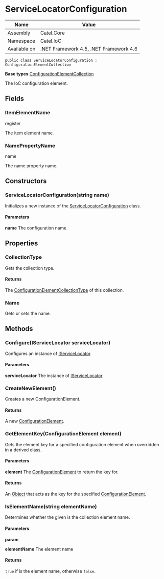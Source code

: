 

# ServiceLocatorConfiguration

Name|Value
---|---
Assembly|Catel.Core
Namespace|Catel.IoC
Available on|.NET Framework 4.5, .NET Framework 4.6

```
public class ServiceLocatorConfiguration : ConfigurationElementCollection
```

**Base types**
[ConfigurationElementCollection]()


The IoC configuration element.



## Fields

### ItemElementName
register

The item element name.



### NamePropertyName
name

The name property name.



## Constructors

### ServiceLocatorConfiguration(string name)

Initializes a new instance of the [ServiceLocatorConfiguration](#) class.

#### Parameters

**name**
The configuration name.



## Properties

### CollectionType

Gets the collection type.

#### Returns

The [ConfigurationElementCollectionType](#) of this collection.



### Name

Gets or sets the name.



## Methods

### Configure(IServiceLocator serviceLocator)

Configures an instance of [IServiceLocator](#).

#### Parameters

**serviceLocator**
The instance of [IServiceLocator](#)



### CreateNewElement()

Creates a new ConfigurationElement.

#### Returns

A new [ConfigurationElement](#).



### GetElementKey(ConfigurationElement element)

Gets the element key for a specified configuration element when overridden in a derived class.

#### Parameters

**element**
The [ConfigurationElement](#) to return the key for.

#### Returns

An [Object](#) that acts as the key for the specified [ConfigurationElement](#).



### IsElementName(string elementName)

Determines whether the given  is the collection element name.

#### Parameters

**param**

**elementName**
The element name

#### Returns

```true``` if is the element name, otherwise ```false```.



